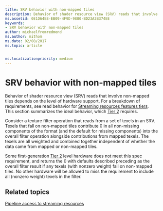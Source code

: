 ```yaml
---
title: SRV behavior with non-mapped tiles
description: Behavior of shader resource view (SRV) reads that involve non-mapped tiles depends on the level of hardware support.
ms.assetid: 0E1D64BE-EB09-4F9D-9800-BD23A3B374EE
keywords:
- SRV behavior with non-mapped tiles
author: michaelfromredmond
ms.author: mithom
ms.date: 02/08/2017
ms.topic: article


ms.localizationpriority: medium
---
```


# <span id="direct3dconcepts.srv_behavior_with_non-mapped_tiles"></span>SRV behavior with non-mapped tiles


Behavior of shader resource view (SRV) reads that involve non-mapped tiles depends on the level of hardware support. For a breakdown of requirements, see read behavior for [Streaming resources features tiers](streaming-resources-features-tiers.md). This section summarizes the ideal behavior, which [Tier 2](tier-2.md) requires.

Consider a texture filter operation that reads from a set of texels in an SRV. Texels that fall on non-mapped tiles contribute 0 in all non-missing components of the format (and the default for missing components) into the overall filter operation alongside contributions from mapped texels. The texels are all weighted and combined together independent of whether the data came from mapped or non-mapped tiles.

Some first-generation [Tier 2](tier-2.md) level hardware does not meet this spec requirement, and returns the 0 with defaults described preceding as the overall filter result if any texels (with nonzero weight) fall on non-mapped tiles. No other hardware will be allowed to miss the requirement to include all (nonzero weight) texels in the filter.

## <span id="related-topics"></span>Related topics


[Pipeline access to streaming resources](pipeline-access-to-streaming-resources.md)

 

 




